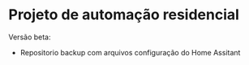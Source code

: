 # Projeto de automação residencial

Versão beta:

- Repositorio backup com arquivos configuração do Home Assitant
